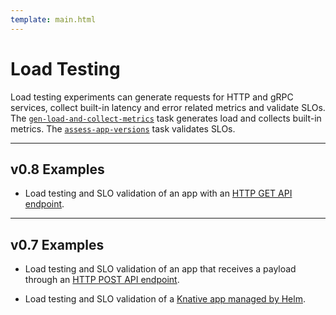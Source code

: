 ```yaml
---
template: main.html
---
```


# Load Testing

Load testing experiments can generate requests for HTTP and gRPC services, collect built-in latency and error related metrics and validate SLOs. The [`gen-load-and-collect-metrics`](../user-guide/tasks/collect.md) task generates load and collects built-in metrics. The [`assess-app-versions`](../user-guide/assess.md) task validates SLOs.

***

## v0.8 Examples

* Load testing and SLO validation of an app with an [HTTP GET API endpoint](../getting-started/your-first-experiment.md).

***

## v0.7 Examples

* Load testing and SLO validation of an app that receives a payload through an [HTTP POST API endpoint](https://iter8.tools/0.7/tutorials/deployments/slo-validation-payload/).

* Load testing and SLO validation of a [Knative app managed by Helm](https://iter8.tools/0.7/tutorials/knative/slovalidation-helmex/).